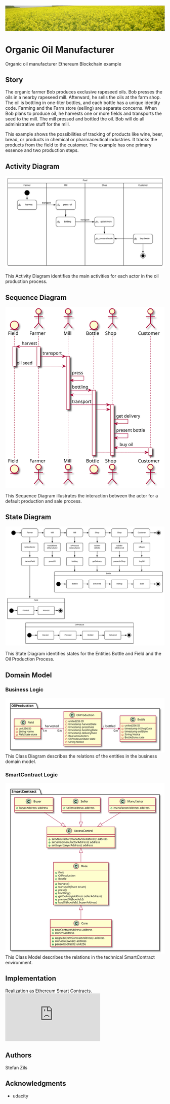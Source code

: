 ![Rapeseed Field](images/field.png)

# Organic Oil Manufacturer
Organic oil manufacturer Ethereum Blockchain example

## Story
The organic farmer Bob produces exclusive rapeseed oils.  Bob presses the oils in a nearby rapeseed mill. Afterward, he sells the oils at the farm shop.   The oil is bottling in one-liter bottles, and each bottle has a unique identity code. Farming and the Farm store (selling) are separate concerns.  When Bob plans to produce oil, he harvests one or more fields and transports the seed to the mill. The mill pressed and bottled the oil. Bob will do all administrative stuff for the mill.

This example shows the possibilities of tracking of products like wine, beer, bread, or products in chemical or pharmaceutical industries. It tracks the products from the field to the customer. The example has one primary essence and two production steps.

## Activity Diagram
![Acitivity Diagram](images/ActivityDiagram.svg)

This Activity Diagram identifies the main activities for each actor in the oil production process.

## Sequence Diagram
![Sequence Diagram](images/SequenceDiagram.svg)

This Sequence Diagram illustrates the interaction between the actor for a default production and sale process.

## State Diagram
![State Diagram](images/StateDiagram.svg)

This State Diagram identifies states for the Entities Bottle and Field and the Oil Production Process.

## Domain Model

### Business Logic
![Business Model](images/DataModelBusinessModel.svg)
This Class Diagram describes the relations of the entities in the business domain model.

### SmartContract Logic
![SmartContract Model](images/DataModelSmartContract.svg)
This Class Model describes the relations in the technical SmartContract environment.

## Implementation
Realization as Ethereum Smart Contracts.
![Implementation](https://github.com/Eifel42/organicOilSupply/README.md)

## Authors
Stefan Zils

## Acknowledgments
* udacity
